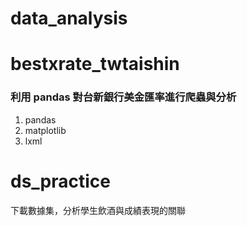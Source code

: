 # data_analysis

# bestxrate_twtaishin
### 利用 pandas 對台新銀行美金匯率進行爬蟲與分析
1. pandas 
2. matplotlib
3. lxml



# ds_practice
下載數據集，分析學生飲酒與成績表現的關聯
